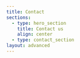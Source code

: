 ```yaml
---
title: Contact
sections:
  - type: hero_section
    title: Contact us
    align: center
  - type: contact_section
layout: advanced
---
```

